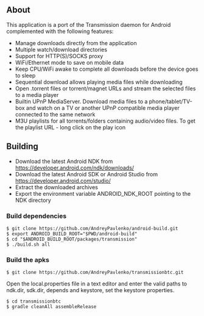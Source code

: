 ## About
This application is a port of the Transmission daemon for Android complemented with the following features: 

* Manage downloads directly from the application
* Multiple watch/download directories
* Support for HTTP(S)/SOCKS proxy
* WiFi/Ethernet mode to save on mobile data
* Keep CPU/WiFi awake to complete all downloads before the device goes to sleep
* Sequential download allows playing media files while downloading 
* Open .torrent files or torrent/magnet URLs and stream the selected files to a media player
* Builtin UPnP MediaServer. Download media files to a phone/tablet/TV-box and watch on a TV or another UPnP compatible media player connected to the same network
* M3U playlists for all torrents/folders containing audio/video files. To get the playlist URL - long click on the play icon

## Building

* Download the latest Android NDK from https://developer.android.com/ndk/downloads/
* Download the latest Android SDK or Android Studio from https://developer.android.com/studio/
* Extract the downloaded archives
* Export the environment variable ANDROID_NDK_ROOT pointing to the NDK directory

### Build dependencies

    $ git clone https://github.com/AndreyPavlenko/android-build.git
    $ export ANDROID_BUILD_ROOT="$PWD/android-build"
    $ cd "$ANDROID_BUILD_ROOT/packages/transmission"
    $ ./build.sh all

### Build the apks
    $ git clone https://github.com/AndreyPavlenko/transmissionbtc.git

Open the local.properties file in a text editor and enter the valid paths to ndk.dir, sdk.dir, depends and keystore, set the keystore properties.

    $ cd transmissionbtc
    $ gradle cleanAll assembleRelease
